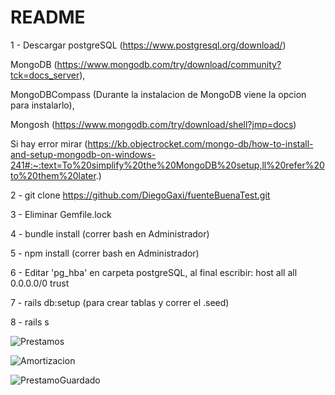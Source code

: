 # README

1 - Descargar postgreSQL (https://www.postgresql.org/download/)

MongoDB (https://www.mongodb.com/try/download/community?tck=docs_server),

MongoDBCompass (Durante la instalacion de MongoDB viene la opcion para instalarlo), 

Mongosh (https://www.mongodb.com/try/download/shell?jmp=docs)

Si hay error mirar (https://kb.objectrocket.com/mongo-db/how-to-install-and-setup-mongodb-on-windows-241#:~:text=To%20simplify%20the%20MongoDB%20setup,ll%20refer%20to%20them%20later.)

2 - git clone https://github.com/DiegoGaxi/fuenteBuenaTest.git

3 - Eliminar Gemfile.lock

4 - bundle install (correr bash en Administrador)

5 - npm install (correr bash en Administrador)

6 - Editar 'pg_hba' en carpeta postgreSQL, al final escribir: host    all             all             0.0.0.0/0            trust

7 - rails db:setup (para crear tablas y correr el .seed)

8 - rails s

![Prestamos](https://user-images.githubusercontent.com/33499073/167515981-5bf1ff53-fbee-4580-9c1c-c59a49abf039.PNG)

![Amortizacion](https://user-images.githubusercontent.com/33499073/167515982-b87f978f-e78a-4a1d-87f0-c3a6d0c67ad3.PNG)

![PrestamoGuardado](https://user-images.githubusercontent.com/33499073/167515983-f03f4dfa-5f8d-4a96-8662-e25a39f63924.PNG)

